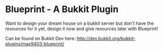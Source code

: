 Blueprint - A Bukkit Plugin
=======================

Want to design your dream house on a bukkit server but don't have the resources for it yet, design it now and give resources later with Blueprint!

Can be found on Bukkit Dev here: http://dev.bukkit.org/bukkit-plugins/max9403-blueprint/
